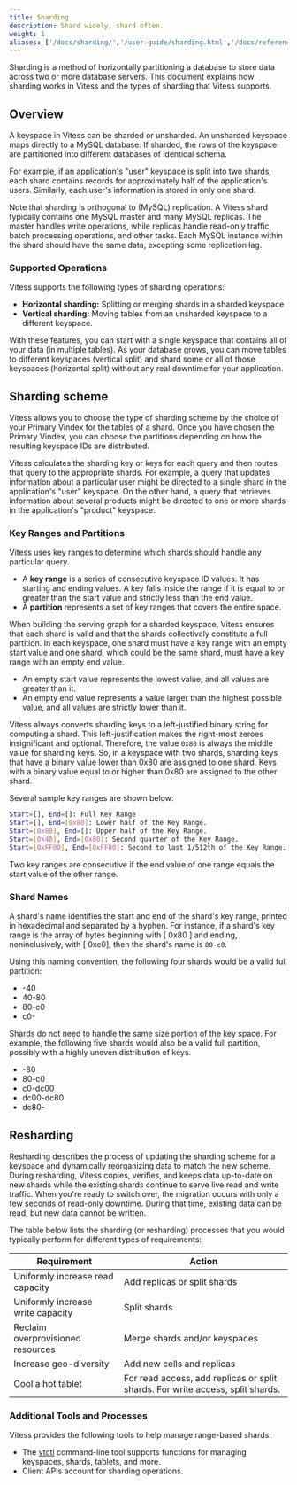 ```yaml
---
title: Sharding
description: Shard widely, shard often.
weight: 1
aliases: ['/docs/sharding/','/user-guide/sharding.html','/docs/reference/sharding/']
---
```


Sharding is a method of horizontally partitioning a database to store data across two or more database servers. This document explains how sharding works in Vitess and the types of sharding that Vitess supports.

## Overview

A keyspace in Vitess can be sharded or unsharded. An unsharded keyspace maps directly to a MySQL database. If sharded, the rows of the keyspace are partitioned into different databases of identical schema.

For example, if an application's "user" keyspace is split into two shards, each shard contains records for approximately half of the application's users. Similarly, each user's information is stored in only one shard.

Note that sharding is orthogonal to (MySQL) replication. A Vitess shard typically contains one MySQL master and many MySQL replicas. The master handles write operations, while replicas handle read-only traffic, batch processing operations, and other tasks. Each MySQL instance within the shard should have the same data, excepting some replication lag.

### Supported Operations

Vitess supports the following types of sharding operations:

* **Horizontal sharding:** Splitting or merging shards in a sharded keyspace
* **Vertical sharding:** Moving tables from an unsharded keyspace to
  a different keyspace.

With these features, you can start with a single keyspace that contains all of your data (in multiple tables). As your database grows, you can move tables to different keyspaces (vertical split) and shard some or all of those keyspaces (horizontal split) without any real downtime for your application.

## Sharding scheme

Vitess allows you to choose the type of sharding scheme by the choice of your Primary Vindex for the tables of a shard. Once you have chosen the Primary Vindex, you can choose the partitions depending on how the resulting keyspace IDs are distributed.

Vitess calculates the sharding key or keys for each query and then routes that query to the appropriate shards. For example, a query that updates information about a particular user might be directed to a single shard in the application's "user" keyspace. On the other hand, a query that retrieves information about several products might be directed to one or more shards in the application's "product" keyspace.

### Key Ranges and Partitions

Vitess uses key ranges to determine which shards should handle any particular query.

* A **key range** is a series of consecutive keyspace ID values. It has starting and ending values. A key falls inside the range if it is equal to or greater than the start value and strictly less than the end value.
* A **partition** represents a set of key ranges that covers the entire space.

When building the serving graph for a sharded keyspace, Vitess ensures that each shard is valid and that the shards collectively constitute a full partition. In each keyspace, one shard must have a key range with an empty start value and one shard, which could be the same shard, must have a key range with an empty end value.

* An empty start value represents the lowest value, and all values are greater than it.
* An empty end value represents a value larger than the highest possible value, and all values are strictly lower than it.

Vitess always converts sharding keys to a left-justified binary string for computing a shard. This left-justification makes the right-most zeroes insignificant and optional. Therefore, the value `0x80` is always the middle value for sharding keys. So, in a keyspace with two shards, sharding keys that have a binary value lower than 0x80 are assigned to one shard. Keys with a binary value equal to or higher than 0x80 are assigned to the other shard.

Several sample key ranges are shown below:

``` sh
Start=[], End=[]: Full Key Range
Start=[], End=[0x80]: Lower half of the Key Range.
Start=[0x80], End=[]: Upper half of the Key Range.
Start=[0x40], End=[0x80]: Second quarter of the Key Range.
Start=[0xFF00], End=[0xFF80]: Second to last 1/512th of the Key Range.
```

Two key ranges are consecutive if the end value of one range equals the start value of the other range.

### Shard Names

A shard's name identifies the start and end of the shard's key range, printed in hexadecimal and separated by a hyphen. For instance, if a shard's key range is the array of bytes beginning with [ 0x80 ] and ending, noninclusively, with [ 0xc0], then the shard's name is `80-c0`.

Using this naming convention, the following four shards would be a valid full partition:

* -40
* 40-80
* 80-c0
* c0-

Shards do not need to handle the same size portion of the key space. For example, the following five shards would also be a valid full partition, possibly with a highly uneven distribution of keys.

* -80
* 80-c0
* c0-dc00
* dc00-dc80
* dc80-

## Resharding

Resharding describes the process of updating the sharding scheme for a keyspace and dynamically reorganizing data to match the new scheme. During resharding, Vitess copies, verifies, and keeps data up-to-date on new shards while the existing shards continue to serve live read and write traffic. When you're ready to switch over, the migration occurs with only a few seconds of read-only downtime. During that time, existing data can be read, but new data cannot be written.

The table below lists the sharding (or resharding) processes that you would typically perform for different types of requirements:

Requirement | Action
----------- | ------
Uniformly increase read capacity | Add replicas or split shards
Uniformly increase write capacity | Split shards
Reclaim overprovisioned resources | Merge shards and/or keyspaces
Increase geo-diversity | Add new cells and replicas
Cool a hot tablet | For read access, add replicas or split shards. For write access, split shards.

### Additional Tools and Processes

Vitess provides the following tools to help manage range-based shards:

* The [vtctl](../../../reference/programs/vtctl) command-line tool supports functions for managing keyspaces, shards, tablets, and more.
* Client APIs account for sharding operations.